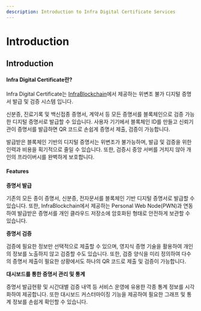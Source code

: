 ```yaml
---
description: Introduction to Infra Digital Certificate Services
---
```


# Introduction

## Introduction

#### Infra Digital Certificate란? <a href="#introduction" id="introduction"></a>

Infra Digital Certificate는 [InfraBlockchain](https://infrablockchain.net/)에서 제공하는 위변조 불가 디지털 증명서 발급 및 검증 시스템 입니다.

신분증, 진료기록 및 백신접종 증명서, 계약서 등 모든 증명서를 블록체인으로 검증 가능한 디지털 증명서로 발급할 수 있습니다. 사용자 기기에서 블록체인 ID를 만들고 신뢰기관이 증명서를 발급하면 QR 코드로 손쉽게 증명서 제출, 검증이 가능합니다.

발급받은 블록체인 기반의 디지털 증명서는 위변조가 불가능하며, 발급 및 검증을 위한 인력과 비용을 획기적으로 줄일 수 있습니다. 또한, 검증시 중앙 서버를 거치지 않아 개인의 프라이버시를 완벽하게 보호합니다.

#### Features

**증명서 발급**

기존의 모든 종이 증명서, 신분증, 전자문서를 블록체인 기반 디지털 증명서로 발급할 수 있습니다. 또한, InfraBlockchain에서 제공하는 Personal Web Node(PWN)과 연동하여 발급받은 증명서를 개인 클라우드 저장소에 암호화된 형태로 안전하게 보관할 수 있습니다.

**증명서 검증**

검증에 필요한 정보만 선택적으로 제출할 수 있으며, 영지식 증명 기술을 활용하여 개인의 정보를 노출하지 않고 검증할 수도 있습니다. 또한, 검증 양식을 미리 정의하여 다수의 증명서 제출이 필요한 상황에서도 하나의 QR 코드로 제출 및 검증이 가능합니다.

**대시보드를 통한 증명서 관리 및 통계**

증명서 발급현황 및 시간대별 검증 내역 등 서비스 운영에 유용한 각종 통계 정보를 시각화하여 제공합니다. 또한 대시보드 커스터마이징 기능을 제공하여 필요한 그래프 및 통계 정보를 손쉽게 확인할 수 있습니다.
